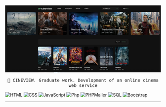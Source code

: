 ![Header](https://github.com/matveysofie/cineview/blob/main/assets/cineview.png)
<p align="center"> 
    <samp>🎥 CINEVIEW. Graduate work. Development of an online cinema web service</samp>
</p>

![HTML](https://img.shields.io/badge/-HTML-ececec?style=for-the-badge&logo=python&logoColor=2c3e50)
![CSS](https://img.shields.io/badge/-CSS-787cb4?style=for-the-badge&logo=php&logoColor=000000)
![JavaScript](https://img.shields.io/badge/-JavaScript-00acd7?style=for-the-badge&logo=go&logoColor=000000)
![Php](https://img.shields.io/badge/-PHP-00acd7?style=for-the-badge&logo=go&logoColor=000000)
![PHPMailer](https://img.shields.io/badge/-PHPMailer-142d4c?style=for-the-badge)
![SQL](https://img.shields.io/badge/-SQL-2c3e50?style=for-the-badge&logo=mysql&logoColor=fff)
![Bootstrap](https://img.shields.io/badge/-Bootstrap-0e2e3b?style=for-the-badge&logo=Bootstrap&logoColor=fff)

<hr>